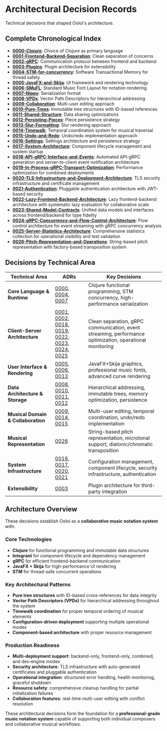 # Architectural Decision Records

Technical decisions that shaped Ooloi's architecture.

## Complete Chronological Index

- **[0000-Clojure](0000-Clojure.md)**: Choice of Clojure as primary language
- **[0001-Frontend-Backend-Separation](0001-Frontend-Backend-Separation.md)**: Clean separation of concerns
- **[0002-gRPC](0002-gRPC.md)**: Communication protocol between frontend and backend
- **[0003-Plugins](0003-Plugins.md)**: Plugin architecture for extensibility
- **[0004-STM-for-concurrency](0004-STM-for-concurrency.md)**: Software Transactional Memory for thread safety
- **[0005-JavaFX-and-Skija](0005-JavaFX-and-Skija.md)**: UI framework and rendering technology
- **[0006-SMuFL](0006-SMuFL.md)**: Standard Music Font Layout for notation rendering
- **[0007-Nippy](0007-Nippy.md)**: Serialization format
- **[0008-VPDs](0008-VPDs.md)**: Vector Path Descriptors for hierarchical addressing
- **[0009-Collaboration](0009-Collaboration.md)**: Multi-user editing approach
- **[0010-Pure-Trees](0010-Pure-Trees.md)**: Immutable tree structures with ID-based references
- **[0011-Shared-Structure](0011-Shared-Structure.md)**: Data sharing optimizations
- **[0012-Persisting-Pieces](0012-Persisting-Pieces.md)**: Piece persistence strategy
- **[0013-Slur-Formatting](0013-Slur-Formatting.md)**: Slur rendering approach
- **[0014-Timewalk](0014-Timewalk.md)**: Temporal coordination system for musical traversal
- **[0015-Undo-and-Redo](0015-Undo-and-Redo.md)**: Undo/redo implementation approach
- **[0016-Settings](0016-Settings.md)**: Settings architecture and persistence strategy
- **[0017-System-Architecture](0017-System-Architecture.md)**: Component lifecycle management and system startup
- **[0018-API-gRPC-Interface-and-Events](0018-API-gRPC-Interface-and-Events.md)**: Automated API-gRPC generation and server-to-client event notification architecture
- **[0019-In-Process-gRPC-Transport-Optimization](0019-In-Process-gRPC-Transport-Optimization.md)**: Performance optimization for combined deployments
- **[0020-TLS-Infrastructure-and-Deployment-Architecture](0020-TLS-Infrastructure-and-Deployment-Architecture.md)**: TLS security infrastructure and certificate management
- **[0021-Authentication](0021-Authentication.md)**: Pluggable authentication architecture with JWT-based security
- **[0022-Lazy-Frontend-Backend-Architecture](0022-Lazy-Frontend-Backend-Architecture.md)**: Lazy frontend-backend architecture with systematic lazy evaluation for collaborative scale
- **[0023-Shared-Model-Contracts](0023-Shared-Model-Contracts.md)**: Unified data models and interfaces across frontend/backend for type fidelity
- **[0024-gRPC-Concurrency-and-Flow-Control-Architecture](0024-gRPC-Concurrency-and-Flow-Control-Architecture.md)**: Flow control architecture for event streaming with gRPC concurrency analysis
- **[0025-Server-Statistics-Architecture](0025-Server-Statistics-Architecture.md)**: Comprehensive statistics collection for operational visibility and test validation
- **[0026-Pitch-Representation-and-Operations](0026-Pitch-Representation-and-Operations.md)**: String-based pitch representation with factory-based transposition system

## Decisions by Technical Area

| **Technical Area** | **ADRs** | **Key Decisions** |
|-------------------|----------|-------------------|
| **Core Language & Runtime** | [0000](0000-Clojure.md), [0004](0004-STM-for-concurrency.md), [0007](0007-Nippy.md) | Clojure functional programming, STM concurrency, high-performance serialization |
| **Client-Server Architecture** | [0001](0001-Frontend-Backend-Separation.md), [0002](0002-gRPC.md), [0018](0018-API-gRPC-Interface-and-Events.md), [0019](0019-In-Process-gRPC-Transport-Optimization.md), [0022](0022-Lazy-Frontend-Backend-Architecture.md), [0023](0023-Shared-Model-Contracts.md), [0024](0024-gRPC-Concurrency-and-Flow-Control-Architecture.md), [0025](0025-Server-Statistics-Architecture.md) | Clean separation, gRPC communication, event streaming, performance optimization, operational monitoring |
| **User Interface & Rendering** | [0005](0005-JavaFX-and-Skija.md), [0006](0006-SMuFL.md), [0013](0013-Slur-Formatting.md) | JavaFX+Skija graphics, professional music fonts, advanced curve rendering |
| **Data Architecture & Storage** | [0008](0008-VPDs.md), [0010](0010-Pure-Trees.md), [0011](0011-Shared-Structure.md), [0012](0012-Persisting-Pieces.md) | Hierarchical addressing, immutable trees, memory optimization, persistence |
| **Musical Domain & Collaboration** | [0009](0009-Collaboration.md), [0014](0014-Timewalk.md), [0015](0015-Undo-and-Redo.md) | Multi-user editing, temporal coordination, undo/redo implementation |
| **Musical Representation** | [0026](0026-Pitch-Representation-and-Operations.md) | String-based pitch representation, microtonal support, diatonic/chromatic transposition |
| **System Infrastructure** | [0016](0016-Settings.md), [0017](0017-System-Architecture.md), [0020](0020-TLS-Infrastructure-and-Deployment-Architecture.md), [0021](0021-Authentication.md) | Configuration management, component lifecycle, security infrastructure, authentication |
| **Extensibility** | [0003](0003-Plugins.md) | Plugin architecture for third-party integration |

## Architecture Overview

These decisions establish Ooloi as a **collaborative music notation system** with:

### **Core Technologies**
- **Clojure** for functional programming and immutable data structures
- **Integrant** for component lifecycle and dependency management
- **gRPC** for efficient frontend-backend communication
- **JavaFX + Skija** for high-performance UI rendering
- **STM** for thread-safe concurrent operations

### **Key Architectural Patterns**
- **Pure tree structures** with ID-based cross-references for data integrity
- **Vector Path Descriptors (VPDs)** for hierarchical addressing throughout the system
- **Timewalk coordination** for proper temporal ordering of musical elements
- **Configuration-driven deployment** supporting multiple operational modes
- **Component-based architecture** with proper resource management

### **Production Readiness**
- **Multi-deployment support**: backend-only, frontend-only, combined, and dev-engine modes
- **Security architecture**: TLS infrastructure with auto-generated certificates and pluggable authentication
- **Operational integration**: structured error handling, health monitoring, graceful shutdown
- **Resource safety**: comprehensive cleanup handling for partial initialization failures
- **Collaboration features**: real-time multi-user editing with conflict resolution

These architectural decisions form the foundation for a **professional-grade music notation system** capable of supporting both individual composers and collaborative musical workflows.
